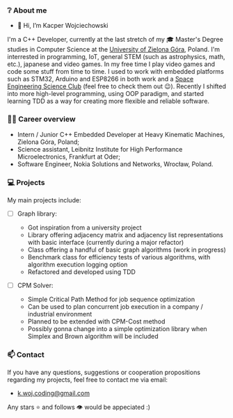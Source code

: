 ### ❔ About me

- 👋 Hi, I’m Kacper Wojciechowski

I'm a C++ Developer, currently at the last stretch of my 🎓 Master's Degree studies in Computer Science at the [University of Zielona Góra](https://wiea.uz.zgora.pl/), Poland. I'm interrested in programming, IoT, general STEM (such as astrophysics, math, etc.), japanese and video games. In my free time I play video games and code some stuff from time to time. I used to work with embedded platforms such as STM32, Arduino and ESP8266 in both work and a [Space Engineering Science Club](https://www.facebook.com/KNIKUZ) (feel free to check them out 😉). Recently I shifted into more high-level programming, using OOP paradigm, and started learning TDD as a way for creating more flexible and reliable software.  

### 👨‍💼 Career overview

- Intern / Junior C++ Embedded Developer at Heavy Kinematic Machines, Zielona Góra, Poland;
- Science assistant, Leibnitz Institute for High Performance Microelectronics, Frankfurt at Oder;
- Software Engineer, Nokia Solutions and Networks, Wrocław, Poland.

### 💻 Projects

My main projects include:

- [ ] Graph library: 
  - Got inspiration from a university project
  - Library offering adjacency matrix and adjacency list representations with basic interface (currently during a major refactor)
  - Class offering a handful of basic graph algorithms (work in progress)
  - Benchmark class for efficiency tests of various algorithms, with algorithm execution logging option
  - Refactored and developed using TDD

- [ ] CPM Solver:
  - Simple Critical Path Method for job sequence optimization
  - Can be used to plan concurrent job execution in a company / industrial environment
  - Planned to be extended with CPM-Cost method
  - Possibly gonna change into a simple optimization library when Simplex and Brown algorithm will be included

### 📫 Contact

If you have any questions, suggestions or cooperation propositions regarding my projects, feel free to contact me via email:
  - k.woj.coding@gmail.com

Any stars ⭐ and follows 👁️ would be appeciated :)
